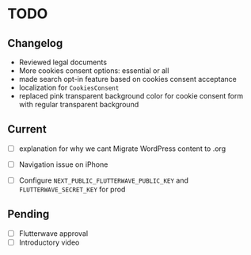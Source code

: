 # TODO

## Changelog

- Reviewed legal documents
- More cookies consent options: essential or all
- made search opt-in feature based on cookies consent acceptance
- localization for `CookiesConsent`
- replaced pink transparent background color for cookie consent form with regular transparent background

## Current

- [ ] explanation for why we cant Migrate WordPress content to .org

- [ ] Navigation issue on iPhone

- [ ] Configure `NEXT_PUBLIC_FLUTTERWAVE_PUBLIC_KEY` and `FLUTTERWAVE_SECRET_KEY` for prod

## Pending

- [ ] Flutterwave approval
- [ ] Introductory video
